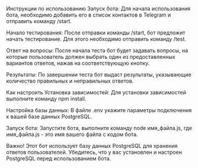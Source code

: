 Инструкции по использованию
Запуск бота: Для начала использования бота, необходимо добавить его в список контактов в Telegram и отправить команду /start.

Начало тестирования: После отправки команды /start, бот предложит начать тестирование. Для этого необходимо отправить команду /test.

Ответ на вопросы: После начала теста бот будет задавать вопросы, на которые пользователь должен выбрать один из предоставленных вариантов ответов, нажав на соответствующую кнопку.

Результаты: По завершении теста бот выдаст результаты, указывающие количество правильных и неправильных ответов.

Как настроить
Установка зависимостей: Для установки зависимостей выполните команду npm install.

Настройка базы данных: В файле .env укажите параметры подключения к вашей базе данных PostgreSQL.

Запуск бота: Запустите бота, выполните команду node имя_файла.js, где имя_файла.js - это имя вашего файла с кодом бота.

Важно!
Этот бот использует базу данных PostgreSQL для хранения ответов пользователей. Убедитесь, что у вас установлен и настроен PostgreSQL перед использованием бота.